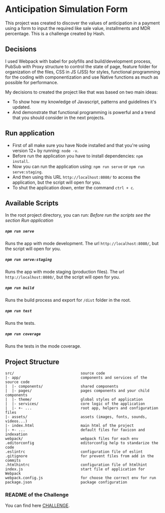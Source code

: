 # Anticipation Simulation Form

This project was created to discover the values of anticipation in a payment using a form to input the required like sale value, installments and MDR percentage.
This is a challenge created by Hash.

## Decisions
I used Webpack with babel for polyfills and build/development process, PubSub with Proxy structure to control the state of page, feature folder for organization of the files, CSS in JS (JSS) for styles, functional programming for the coding with componentization and use Native functions as much as possible for performance.

My decisions to created the project like that was based on two main ideas:
- To show how my knowledge of Javascript, patterns and guidelines it's updated.
- And demonstrate that functional programming is powerful and a trend that you should consider in the next projects.

## Run application
- First of all make sure you have Node installed and that you're using version 12+ by running: `node -v`.
- Before run the application you have to install dependencies: `npm install`.
- Now you can run the application using: `npm run serve` or `npm run serve:staging`.
- And then using this URL `http://localhost:8080/` to access the application, but the script will open for you.
- To shut the application down, enter the command `ctrl + c`.

## Available Scripts
In the root project directory, you can run:
*Before run the scripts see the section Run application*

##### `npm run serve`
Runs the app with mode development.
The url `http://localhost:8080/`, but the script will open for you.

##### `npm run serve:staging`
Runs the app with mode staging (production files).
The url `http://localhost:8080/`, but the script will open for you.

##### `npm run build`
Runs the build process and export for `/dist` folder in the root.

##### `npm run test`
Runs the tests.

##### `npm run coverage`
Runs the tests in the mode coverage.

## Project Structure
```
src/                              source code
|- app/                           components and services of the source code
|  |- components/                 shared components
|  |- pages/                      pages components and your child components
|  |- theme/                      global styles of application
|  |- services/                   core logic of the application
|  |- +- ...                      root app, helpers and configuration files
|- assets/                        assets (images, fonts, sounds, videos...)
|- index.html                     main html of the project
|- +- ...                         default files for favicon and indexation
webpack/                          webpack files for each env
.editorconfig                     editorconfig help to standarize the code
.eslintrc                         configuration file of eslint
.gitignore                        for prevent files from add in the commits
.htmlhintrc                       configuration file of htmlhint
index.js                          start file of application for Webpack
webpack.config.js                 for choose the correct env for run
package.json                      package configuration
```

### README of the Challenge
You can find here [CHALLENGE](https://github.com/hashlab/hiring/blob/master/challenges/pt-br/front-challenge.md).
